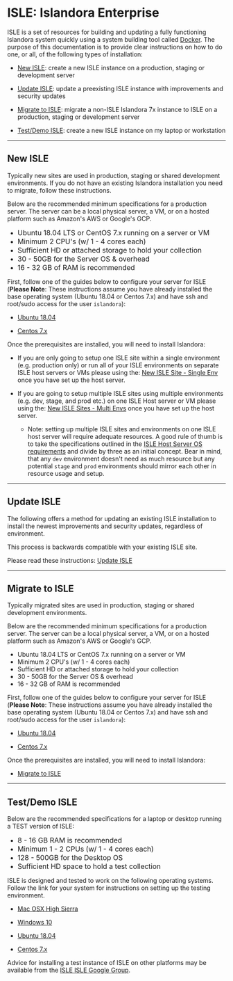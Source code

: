 # ISLE: Islandora Enterprise

ISLE is a set of resources for building and updating a fully functioning Islandora system quickly using a system building tool called [Docker](https://docker.com). The purpose of this documentation is to provide clear instructions on how to do one, or all, of the following types of installation:

* [New ISLE](#new-isle): create a new ISLE instance on a production, staging or development server

* [Update ISLE](#update-isle): update a preexisting ISLE instance with improvements and security updates

* [Migrate to ISLE](#migrate-to-isle): migrate a non-ISLE Islandora 7x instance to ISLE on a production, staging or development server

* [Test/Demo ISLE](#testdemo-isle): create a new ISLE instance on my laptop or workstation

---

## New ISLE

Typically new sites are used in production, staging or shared development environments.  If you do not have an existing Islandora installation you need to migrate, follow these instructions. 

Below are the recommended minimum specifications for a production server. The server can be a local physical server, a VM, or on a hosted platform such as Amazon's AWS or Google's GCP.  

* <span style='font-size:medium'>Ubuntu 18.04 LTS or CentOS 7.x running on a server or VM</span>
* <span style='font-size:medium'>Minimum 2 CPU's (w/ 1 - 4 cores each)</span>
* <span style='font-size:medium'>Sufficient HD or attached storage to hold your collection</span>
* <span style='font-size:medium'>30 - 50GB for the Server OS & overhead</span>
* <span style='font-size:medium'>16 - 32 GB of RAM is recommended</span>

First, follow one of the guides below to configure your server for ISLE (**Please Note**:  These instructions assume you have already installed the base operating system (Ubuntu 18.04 or Centos 7.x) and have ssh and root/sudo access for the user `islandora`):

* [Ubuntu 18.04](01_installation_host_server/install_on_ubuntu_1804.md)

* [Centos 7.x](01_installation_host_server/install_on_centos.md)

Once the prerequisites are installed, you will need to install Islandora:

* If you are only going to setup one ISLE site within a single environment (e.g. production only) or run all of your ISLE environments on separate ISLE host servers or VMs please using the: [New ISLE Site - Single Env](03_installation_new_site/new_site_installation_guide_single.md) once you have set up the host server.

* If you are going to setup multiple ISLE sites using multiple environments (e.g. dev, stage, and prod etc.) on one ISLE Host server or VM please using the: [New ISLE Sites - Multi Envs](03_installation_new_site/new_site_installation_guide_multi.md) once you have set up the host server.
    * Note: setting up multiple ISLE sites and environments on one ISLE host server will require adequate resources. A good rule of thumb is to take the specifications outlined in the [ISLE Host Server OS requirements](01_installation_host_server/host_server_system_specifications.md) and divide by three as an initial concept. Bear in mind, that any `dev` environment doesn't need as much resource but any potential `stage` and `prod` environments should mirror each other in resource usage and setup.

---

## Update ISLE

The following offers a method for updating an existing ISLE installation to install the newest improvements and security updates, regardless of environment.

This process is backwards compatible with your existing ISLE site.

Please read these  instructions: [Update ISLE](07_appendices/update_isle.md)

---

## Migrate to ISLE

Typically migrated sites are used in production, staging or shared development environments.

Below are the recommended minimum specifications for a production server. The server can be a local physical server, a VM, or on a hosted platform such as Amazon's AWS or Google's GCP.  

* Ubuntu 18.04 LTS or CentOS 7.x running on a server or VM
* Minimum 2 CPU's (w/ 1 - 4 cores each)
* Sufficient HD or attached storage to hold your collection
* 30 - 50GB for the Server OS & overhead
* 16 - 32 GB of RAM is recommended

First, follow one of the guides below to configure your server for ISLE (**Please Note**:  These instructions assume you have already installed the base operating system (Ubuntu 18.04 or Centos 7.x) and have ssh and root/sudo access for the user `islandora`):

* [Ubuntu 18.04](01_installation_host_server/install_on_ubuntu_1804.md)

* [Centos 7.x](01_installation_host_server/install_on_centos.md)

Once the prerequisites are installed, you will need to install Islandora:

* [Migrate to ISLE](04_installation_migration/migration_installation_guide.md)

---

## Test/Demo ISLE

Below are the recommended specifications for a laptop or desktop running a TEST version of ISLE:

  * <span style='font-size:medium'>8 - 16 GB RAM is recommended</span>
  * <span style='font-size:medium'>Minimum 1 - 2 CPUs (w/ 1 - 4 cores each)  </span>
  * <span style='font-size:medium'>128 - 500GB for the Desktop OS</span>
  * <span style='font-size:medium'>Sufficient HD space to hold a test collection</span>

ISLE is designed and tested to work on the following operating systems.  Follow the link for your system for instructions on setting up the testing environment.

* [Mac OSX High Sierra](01_installation_host_server/install_docker_for_mac.md)

* [Windows 10](01_installation_host_server/install_docker_for_windows.md)

* [Ubuntu 18.04](01_installation_host_server/install_on_ubuntu_1804.md)

* [Centos 7.x](01_installation_host_server/install_on_centos.md)

Advice for installing a test instance of ISLE on other platforms may be available from the [ISLE ISLE Google Group](https://groups.google.com/forum/#!forum/islandora-isle).
